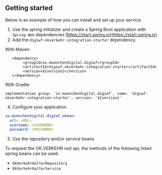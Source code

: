 ## Getting started

Below is an example of how you can install and set up your service.

1. Use the spring initializer and create a Spring Boot application with `Spring Web`
   dependencies [https://start.spring.io](https://start.spring.io)
2. Add the `digiwf-okverkehr-integration-starter` dependency.

With Maven:

```
   <dependency>
        <groupId>io.muenchendigital.digiwf</groupId>
        <artifactId>digiwf-okverkehr-integration-starter</artifactId>
        <version>${version}</version>
   </dependency>
```

With Gradle:

```
implementation group: 'io.muenchendigital.digiwf', name: 'digiwf-okverkehr-integration-starter', version: '${version}'
```

4. Configure your application

```yaml
io.muenchendigital.digiwf.okewo:
  url: <URL>
  username: <USERNAME>
  password: <PASSWORD>
```

5. Use the repository and/or service beans

To request the OK.VERKEHR rest api, the methods of the following listed spring beans can be used.

* `OkVerkehrHalterRepository`
* `OkVerkehrHalterService`
